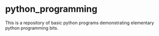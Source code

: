 # python_programming
This is a repository of basic python programs demonstrating elementary python programming bits. 
